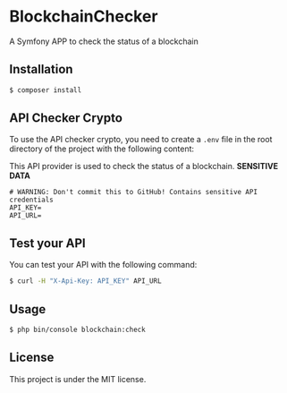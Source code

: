 # BlockchainChecker

A Symfony APP to check the status of a blockchain

## Installation

```bash
$ composer install
```

## API Checker Crypto

To use the API checker crypto, you need to create a `.env` file in the root directory of the project with the following content:

This API provider is used to check the status of a blockchain. **SENSITIVE DATA**

```dotenv
# WARNING: Don't commit this to GitHub! Contains sensitive API credentials
API_KEY=
API_URL=
```

## Test your API

You can test your API with the following command:

```bash
$ curl -H "X-Api-Key: API_KEY" API_URL
```

## Usage

```bash
$ php bin/console blockchain:check
```

## License

This project is under the MIT license.